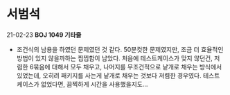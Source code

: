 # 서범석

21-02-23
**BOJ 1049 기타줄**

- 조건식의 남용을 하였던 문제였던 것 같다.
  50분컷한 문제였지만, 조금 더 효율적인 방법이 있지 않을까하는 찝찝함이 남았다.
  처음에 테스트케이스가 맞지 않던건,
  저렴한 6묶음에 대해서 모두 채우고, 나머지를 무조건적으로 낱개로 채우는 방식에서 있었는데, 오히려 패키지를 사는게 낱개로 채우는 것보다 저렴한 경우였다.
  테스트 케이스가 없었다면, 끔찍하게 시간을 사용했을지도...